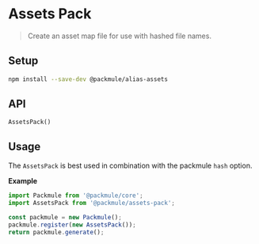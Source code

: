 # Assets Pack
> Create an asset map file for use with hashed file names.

## Setup
```bash
npm install --save-dev @packmule/alias-assets
```

## API
`AssetsPack()`

## Usage

The `AssetsPack` is best used in combination with the packmule `hash` option.

**Example**

```ts
import Packmule from '@packmule/core';
import AssetsPack from '@packmule/assets-pack';

const packmule = new Packmule();
packmule.register(new AssetsPack());
return packmule.generate();
```

